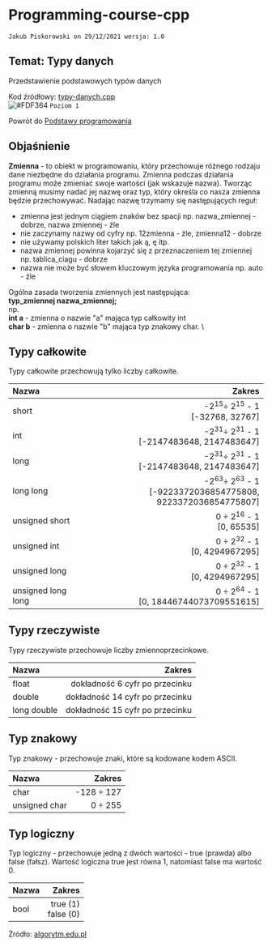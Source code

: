 # Programming-course-cpp

`Jakub Piskorowski on 29/12/2021 wersja: 1.0`

## Temat: Typy danych

Przedstawienie podstawowych typów danych

Kod źródłowy: [typy-danych.cpp](typy-danych.cpp)\
![#FDF364](https://via.placeholder.com/15/FDF364/000000?text=+) `Poziom 1`

Powrót do [Podstawy programowania](/1-programowanie-strukturalne/1-1-podstawy-programowania/README.md)

## Objaśnienie

**Zmienna** - to obiekt w programowaniu, który przechowuje różnego rodzaju dane niezbędne do działania programu. Zmienna podczas działania programu może zmieniać swoje wartości (jak wskazuje nazwa). Tworząc zmienną musimy nadać jej nazwę oraz typ, który określa co nasza zmienna będzie przechowywać. Nadając nazwę trzymamy się następujących reguł:

- zmienna jest jednym ciągiem znaków bez spacji np. nazwa_zmiennej - dobrze, nazwa zmiennej - źle
- nie zaczynamy nazwy od cyfry np. 12zmienna - źle, zmienna12 - dobrze
- nie używamy polskich liter takich jak ą, ę itp.
- nazwa zmiennej powinna kojarzyć się z przeznaczeniem tej zmiennej np. tablica_ciagu - dobrze
- nazwa nie może być słowem kluczowym języka programowania np. auto - źle

Ogólna zasada tworzenia zmiennych jest następująca: \
**typ_zmiennej nazwa_zmiennej;** \
np. \
**int a** - zmienna o nazwie "a" mająca typ całkowity int \
**char b** - zmienna o nazwie "b" mająca typ znakowy char. \

## Typy całkowite

Typy całkowite przechowują tylko liczby całkowite.

| Nazwa  |  Zakres |
| :-------- | -----:|
| short     | -2<sup>15</sup>÷ 2<sup>15</sup> - 1 <br>[-32768, 32767] |
| int       | -2<sup>31</sup>÷ 2<sup>31</sup> - 1 <br>[-2147483648, 2147483647] |
| long      | -2<sup>31</sup>÷ 2<sup>31</sup> - 1 <br>[-2147483648, 2147483647] |
| long long | -2<sup>63</sup>÷ 2<sup>63</sup> - 1 <br>[-9223372036854775808, 9223372036854775807] |
| unsigned short | 0 ÷ 2<sup>16</sup> - 1 <br>[0, 65535] |
| unsigned int   | 0 ÷ 2<sup>32</sup> - 1 <br>[0, 4294967295] |
| unsigned long  | 0 ÷ 2<sup>32</sup> - 1 <br>[0, 4294967295] |
| unsigned long long | 0 ÷ 2<sup>64</sup> - 1 <br>[0, 18446744073709551615] |

## Typy rzeczywiste

Typy rzeczywiste przechowuje liczby zmiennoprzecinkowe.

| Nazwa  |  Zakres |
| :-------- | -----:|
| float     | dokładność 6 cyfr po przecinku |
| double    | dokładność 14 cyfr po przecinku |
| long double | dokładność 15 cyfr po przecinku |

## Typ znakowy

Typ znakowy - przechowuje znaki, które są kodowane kodem ASCII.

| Nazwa  |  Zakres |
| :-------- | -----:|
| char          | -128 ÷ 127 |
| unsigned char | 0 ÷ 255 |

## Typ logiczny

Typ logiczny - przechowuje jedną z dwóch wartości - true (prawda) albo false (fałsz). Wartość logiczna true jest równa 1, natomiast false ma wartość 0.

| Nazwa  |  Zakres |
| :-------- | -----:|
| bool   | true (1) <br> false (0) |

Żródło: [algorytm.edu.pl](http://www.algorytm.edu.pl/wstp-do-c/typy-zmiennych.html)